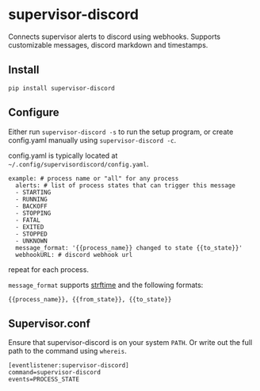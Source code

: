 # supervisor-discord
Connects supervisor alerts to discord using webhooks. Supports customizable messages, discord markdown and timestamps.

## Install
```
pip install supervisor-discord
```

## Configure
Either run `supervisor-discord -s` to run the setup program, or create config.yaml manually using `supervisor-discord -c`.

config.yaml is typically located at `~/.config/supervisordiscord/config.yaml`.

```
example: # process name or "all" for any process
  alerts: # list of process states that can trigger this message
  - STARTING
  - RUNNING
  - BACKOFF
  - STOPPING
  - FATAL
  - EXITED
  - STOPPED
  - UNKNOWN
  message_format: '{{process_name}} changed to state {{to_state}}'
  webhookURL: # discord webhook url
 ```
 repeat for each process.
 
`message_format` supports [strftime](https://strftime.org/) and the following formats:  
```
{{process_name}}, {{from_state}}, {{to_state}}
```

## Supervisor.conf
Ensure that supervisor-discord is on your system `PATH`. Or write out the full path to the command using `whereis`.
```
[eventlistener:supervisor-discord]
command=supervisor-discord
events=PROCESS_STATE
```


